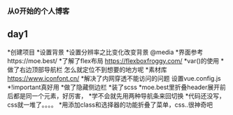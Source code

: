 ### 从0开始的个人博客

## day1
*创建项目
*设置背景
*设置分辨率之比变化改变背景 @media
*界面参考https://moe.best/
*了解了flex布局  https://flexboxfroggy.com/
*var()的使用
*做了右边顶部导航栏 怎么就定位不到想要的地方呢
*素材库 https://www.iconfont.cn/
*解决了内网穿透不能访问的问题 设置vue.config.js
*!important真好用
*做了隐藏侧边栏
*装了scss
*moe.best里折叠header展开前后都是同一个元素，好厉害，
*学不会就先用两种导航条来回切换
*代码还没写，css就一堆了。。。。
*用添加class和选择器的功能折叠了菜单，css..很神奇吧